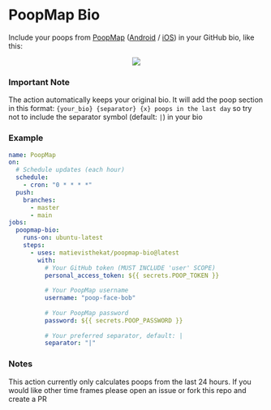 # PoopMap Bio
Include your poops from [PoopMap](https://www.poopmap.net) ([Android](https://play.google.com/store/apps/details?id=net.poopmap) / [iOS](https://itunes.apple.com/us/app/poop-map/id1303269455?mt=8)) in your GitHub bio, like this:

<p align="center">
   <img src="https://i.imgur.com/hVwDcZO.png?1" />
</p>

### Important Note
The action automatically keeps your original bio. It will add the poop section in this format: `{your_bio} {separator} {x} poops in the last day` so try not to include the separator symbol (default: ` | `) in your bio

### Example
```yml
name: PoopMap
on:
  # Schedule updates (each hour)
  schedule: 
    - cron: "0 * * * *"
  push: 
    branches: 
      - master
      - main
jobs:
  poopmap-bio:
    runs-on: ubuntu-latest
    steps:
      - uses: matievisthekat/poopmap-bio@latest
        with:
          # Your GitHub token (MUST INCLUDE 'user' SCOPE)
          personal_access_token: ${{ secrets.POOP_TOKEN }}
          
          # Your PoopMap username
          username: "poop-face-bob"
          
          # Your PoopMap password
          password: ${{ secrets.POOP_PASSWORD }}
          
          # Your preferred separator, default: |
          separator: "|"
```

### Notes
This action currently only calculates poops from the last 24 hours. If you would like other time frames please open an issue or fork this repo and create a PR
